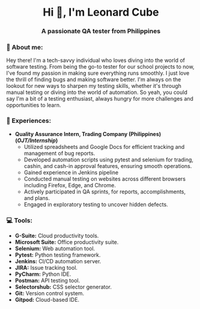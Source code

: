 <h1 align="center">Hi 👋, I'm Leonard Cube</h1>
<h3 align="center">A passionate QA tester from Philippines</h3>
<h3 align="left">💫 About me:</h3>

<p>
Hey there! I'm a tech-savvy individual who loves diving into the world of software testing. From being the go-to tester for our school projects to now, I've found my passion in making sure everything runs smoothly. I just love the thrill of finding bugs and making software better.  I'm always on the lookout for new ways to sharpen my testing skills, whether it's through manual testing or diving into the world of automation. So yeah, you could say I'm a bit of a testing enthusiast, always hungry for more challenges and opportunities to learn. 
</p>

<h3 align="left">💼 Experiences:</h3>

- **Quality Assurance Intern, Trading Company (Philippines) (_OJT/Internship_)**
  - Utilized spreadsheets and Google Docs for efficient tracking and management of bug reports.
  - Developed automation scripts using pytest and selenium for trading, cashin, and cash-in approval features, ensuring smooth operations.
  - Gained experience in Jenkins pipeline
  - Conducted manual testing on websites across different browsers including Firefox, Edge, and Chrome.
  - Actively participated in QA sprints, for reports, accomplishments, and plans.
  - Engaged in exploratory testing to uncover hidden defects.

<h3 align="left">💻 Tools:</h3>

- **G-Suite:** Cloud productivity tools.
- **Microsoft Suite:** Office productivity suite.
- **Selenium:** Web automation tool.
- **Pytest:** Python testing framework.
- **Jenkins:** CI/CD automation server.
- **JIRA:** Issue tracking tool.
- **PyCharm:** Python IDE.
- **Postman:** API testing tool.
- **Selectorshub:** CSS selector generator.
- **Git:** Version control system.
- **Gitpod:** Cloud-based IDE.

